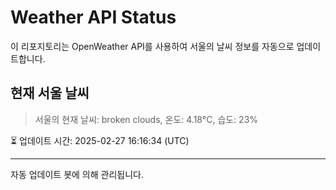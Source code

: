 
# Weather API Status

이 리포지토리는 OpenWeather API를 사용하여 서울의 날씨 정보를 자동으로 업데이트합니다.

## 현재 서울 날씨
> 서울의 현재 날씨: broken clouds, 온도: 4.18°C, 습도: 23%

⏳ 업데이트 시간: 2025-02-27 16:16:34 (UTC)

---
자동 업데이트 봇에 의해 관리됩니다.
